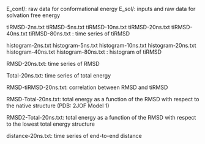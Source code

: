 E_conf/: raw data for conformational energy 
E_sol/:  inputs and raw data for solvation free energy

tiRMSD-2ns.txt
tiRMSD-5ns.txt
tiRMSD-10ns.txt
tiRMSD-20ns.txt
tiRMSD-40ns.txt
tiRMSD-80ns.txt
: time series of tiRMSD 

histogram-2ns.txt
histogram-5ns.txt
histogram-10ns.txt
histogram-20ns.txt
histogram-40ns.txt
histogram-80ns.txt
: histogram of tiRMSD

RMSD-20ns.txt: time series of RMSD

Total-20ns.txt: time series of total energy

RMSD-tiRMSD-20ns.txt: correlation between RMSD and tiRMSD

RMSD-Total-20ns.txt: total energy as a function of the RMSD with respect
to the native structure (PDB: 2JOF Model 1)

RMSD2-Total-20ns.txt: total energy as a function of the RMSD with respect
to the lowest total energy structure

distance-20ns.txt: time series of end-to-end distance
